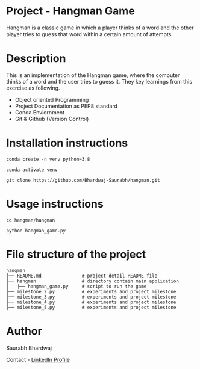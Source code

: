 # Project - Hangman Game

Hangman is a classic game in which a player thinks of a word and the other player tries to guess that word within a certain amount of attempts.

# Description 
This is an implementation of the Hangman game, where the computer thinks of a word and the user tries to guess it. They key learnings from this exercise as following.
- Object oriented Programming
- Project Documentation as PEP8 standard
- Conda Enviornment
- Git & Github (Version Control)

# Installation instructions
```
conda create -n venv python=3.8
```
```
conda activate venv
```
```
git clone https://github.com/Bhardwaj-Saurabh/hangman.git
```
# Usage instructions
```
cd hangman/hangman
```
```
python hangman_game.py
```
# File structure of the project
```
hangman
├── README.md               # project detail README file
├── hangman                 # directory contain main application
│   ├── hangman_game.py     # script to run the game
├── milestone_2.py          # experiments and project milestone
├── milestone_3.py          # experiments and project milestone
├── milestone_4.py          # experiments and project milestone
├── milestone_5.py          # experiments and project milestone
```
# Author
Saurabh Bhardwaj

Contact - [LinkedIn Profile](https://www.linkedin.com/in/saurabhbhardwajofficial/)

